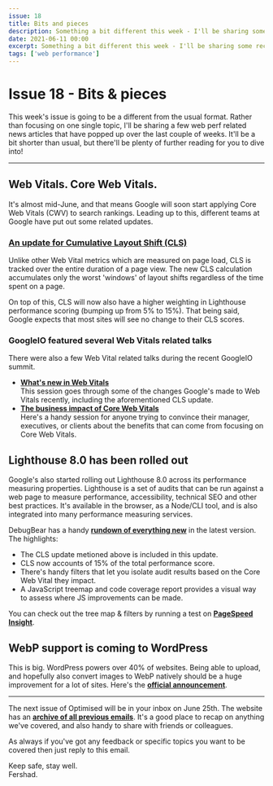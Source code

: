 ```yaml
---
issue: 18
title: Bits and pieces
description: Something a bit different this week - I'll be sharing some recent web peformance related news and articles that have come out in the past two weeks.
date: 2021-06-11 00:00
excerpt: Something a bit different this week - I'll be sharing some recent web peformance related news and articles that have come out in the past two weeks.
tags: ['web performance']
---
```

# Issue 18 - Bits & pieces

This week's issue is going to be a different from the usual format. Rather than focusing on one single topic, I'll be sharing a few web perf related news articles that have popped up over the last couple of weeks. It'll be a bit shorter than usual, but there'll be plenty of further reading for you to dive into!

***

## Web Vitals. Core Web Vitals.

It's almost mid-June, and that means Google will soon start applying Core Web Vitals (CWV) to search rankings. Leading up to this, different teams at Google have put out some related updates.

### [An update for Cumulative Layout Shift (CLS)](https://web.dev/cls-web-tooling/)

Unlike other Web Vital metrics which are measured on page load, CLS is tracked over the entire duration of a page view. The new CLS calculation accumulates only the worst 'windows' of layout shifts regardless of the time spent on a page.

On top of this, CLS will now also have a higher weighting in Lighthouse performance scoring (bumping up from 5% to 15%). That being said, Google expects that most sites will see no change to their CLS scores.

### GoogleIO featured several Web Vitals related talks

There were also a few Web Vital related talks during the recent GoogleIO summit.

- [**What's new in Web Vitals**](https://www.youtube.com/watch?v=XxvHY4wC8Co)  
This session goes through some of the changes Google's made to Web Vitals recently, including the aforementioned CLS update.
- [**The business impact of Core Web Vitals**](https://www.youtube.com/watch?v=nPmAE0YjGK0)  
Here's a handy session for anyone trying to convince their manager, executives, or clients about the benefits that can come from focusing on Core Web Vitals.

## Lighthouse 8.0 has been rolled out

Google's also started rolling out Lighthouse 8.0 across its performance measuring properties. Lighthouse is a set of audits that can be run against a web page to measure performance, accessibility, technical SEO and other best practices. It's available in the browser, as a Node/CLI tool,  and is also integrated into many performance measuring services. 

DebugBear has a handy [**rundown of everything new**](https://www.debugbear.com/blog/lighthouse-v8) in the latest version. The highlights:

- The CLS update metioned above is included in this update.
- CLS now accounts of 15% of the total performance score.
- There's handy filters that let you isolate audit results based on the Core Web Vital they impact.
- A JavaScript treemap and code coverage report provides a visual way to assess where JS improvements can be made.

You can check out the tree map & filters by running a test on [**PageSpeed Insight**](https://developers.google.com/speed/pagespeed/insights/).

## WebP support is coming to WordPress

This is big. WordPress powers over 40% of websites. Being able to upload, and hopefully also convert images to WebP natively should be a huge improvement for a lot of sites. Here's the [**official announcement**](https://make.wordpress.org/core/2021/06/07/wordpress-5-8-adds-webp-support/).

***

The next issue of Optimised will be in your inbox on June 25th. The website has an **[archive of all previous emails](https://optimised.email/)**. It's a good place to recap on anything we've covered, and also handy to share with friends or colleagues.

As always if you've got any feedback or specific topics you want to be covered then just reply to this email.

Keep safe, stay well.  
Fershad.